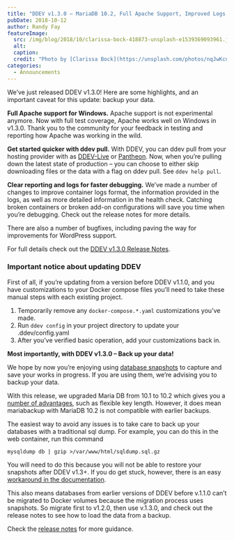 ```yaml
---
title: "DDEV v1.3.0 – MariaDB 10.2, Full Apache Support, Improved Logs, Pull Command Options"
pubDate: 2018-10-12
author: Randy Fay
featureImage:
  src: /img/blog/2018/10/clarissa-bock-418873-unsplash-e1539369093961.jpg
  alt:
  caption:
  credit: "Photo by [Clarissa Bock](https://unsplash.com/photos/nqJwKcnfyqU?utm%5Fsource=unsplash&utm%5Fmedium=referral&utm%5Fcontent=creditCopyText) on [Unsplash](https://unsplash.com/?utm%5Fsource=unsplash&utm%5Fmedium=referral&utm%5Fcontent=creditCopyText)."
categories:
  - Announcements
---
```


We’ve just released DDEV v1.3.0! Here are some highlights, and an important caveat for this update: backup your data.

**Full Apache support for Windows.** Apache support is not experimental anymore. Now with full test coverage, Apache works well on Windows in v1.3.0\. Thank you to the community for your feedback in testing and reporting how Apache was working in the wild.

**Get started quicker with ddev pull.** With DDEV, you can ddev pull from your hosting provider with as [DDEV-Live](https://ddev.readthedocs.io/en/latest/users/providers/drud-s3/) or [Pantheon](https://ddev.readthedocs.io/en/latest/users/providers/pantheon/). Now, when you’re pulling down the latest state of production – you can choose to either skip downloading files or the data with a flag on ddev pull. See `ddev help pull`.

**Clear reporting and logs for faster debugging.** We’ve made a number of changes to improve container logs format, the information provided in the logs, as well as more detailed information in the health check. Catching broken containers or broken add-on configurations will save you time when you’re debugging. Check out the release notes for more details.

There are also a number of bugfixes, including paving the way for improvements for WordPress support.

For full details check out the [DDEV v1.3.0 Release Notes](https://github.com/drud/ddev/releases/tag/v1.3.0).

### Important notice about updating DDEV

First of all, if you’re updating from a version before DDEV v1.1.0, and you have customizations to your Docker compose files you’ll need to take these manual steps with each existing project.

1. Temporarily remove any `docker-compose.*.yaml` customizations you’ve made.
2. Run `ddev config` in your project directory to update your .ddev/config.yaml
3. After you’ve verified basic operation, add your customizations back in.

**Most importantly, with DDEV v1.3.0 – Back up your data!**

We hope by now you’re enjoying using [database snapshots](https://ddev.readthedocs.io/en/latest/users/cli-usage/#snapshotting-and-restoring-a-database) to capture and save your works in progress. If you are using them, we’re advising you to backup your data.

With this release, we upgraded Maria DB from 10.1 to 10.2 which gives you a [number of advantages](https://mariadb.com/kb/en/library/changes-improvements-in-mariadb-102/), such as flexible key length. However, it does mean mariabackup with MariaDB 10.2 is not compatible with earlier backups.

The easiest way to avoid any issues is to take care to back up your databases with a traditional sql dump. For example, you can do this in the web container, run this command

`mysqldump db | gzip >/var/www/html/sqldump.sql.gz`

You will need to do this because you will not be able to restore your snapshots after DDEV v1.3+. If you do get stuck, however, there is an easy [workaround in the documentation](https://ddev.readthedocs.io/en/latest/users/troubleshooting/#cant-restore-snapshot-created-before-ddev-v13).

This also means databases from earlier versions of DDEV before v.1.1.0 can’t be migrated to Docker volumes because the migration process uses snapshots. So migrate first to v1.2.0, then use v.1.3.0, and check out the release notes to see how to load the data from a backup.

Check the [release notes](https://github.com/drud/ddev/releases/tag/v1.3.0) for more guidance.
